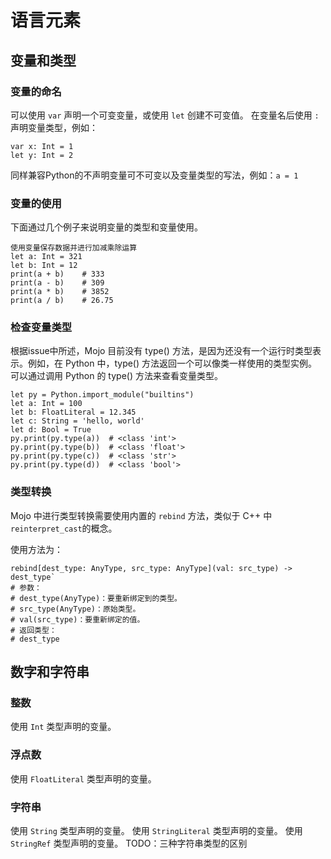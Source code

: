 # 语言元素

## 变量和类型

### 变量的命名

可以使用 `var` 声明一个可变变量，或使用 `let` 创建不可变值。
在变量名后使用 `: ` 声明变量类型，例如：
```mojo
var x: Int = 1
let y: Int = 2
```
同样兼容Python的不声明变量可不可变以及变量类型的写法，例如：`a = 1`

### 变量的使用

下面通过几个例子来说明变量的类型和变量使用。
```mojo
使用变量保存数据并进行加减乘除运算
let a: Int = 321
let b: Int = 12
print(a + b)    # 333
print(a - b)    # 309
print(a * b)    # 3852
print(a / b)    # 26.75
```

### 检查变量类型

根据issue中所述，Mojo 目前没有 type() 方法，是因为还没有一个运行时类型表示。例如，在 Python 中，type() 方法返回一个可以像类一样使用的类型实例。可以通过调用 Python 的 type() 方法来查看变量类型。
```mojo
let py = Python.import_module("builtins")
let a: Int = 100
let b: FloatLiteral = 12.345
let c: String = 'hello, world'
let d: Bool = True
py.print(py.type(a))  # <class 'int'>
py.print(py.type(b))  # <class 'float'>
py.print(py.type(c))  # <class 'str'>
py.print(py.type(d))  # <class 'bool'>
```

### 类型转换

Mojo 中进行类型转换需要使用内置的 `rebind` 方法，类似于 C++ 中 `reinterpret_cast`的概念。

使用方法为： 
```mojo
rebind[dest_type: AnyType, src_type: AnyType](val: src_type) -> dest_type`
# 参数：
# dest_type(AnyType)：要重新绑定到的类型。
# src_type(AnyType)：原始类型。
# val(src_type)：要重新绑定的值。
# 返回类型：
# dest_type
```

## 数字和字符串

### 整数

使用 `Int` 类型声明的变量。

### 浮点数

使用 `FloatLiteral` 类型声明的变量。

### 字符串

使用 `String` 类型声明的变量。
使用 `StringLiteral` 类型声明的变量。
使用 `StringRef` 类型声明的变量。
TODO：三种字符串类型的区别